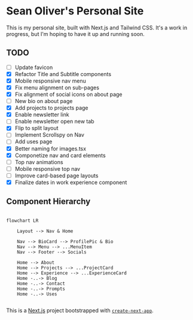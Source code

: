 # Sean Oliver's Personal Site

This is my personal site, built with Next.js and Tailwind CSS. It's a work in
progress, but I'm hoping to have it up and running soon.

## TODO

- [ ] Update favicon
- [X] Refactor Title and Subtitle components
- [X] Mobile responsive nav menu
- [X] Fix menu alignment on sub-pages
- [X] Fix alignment of social icons on about page
- [ ] New bio on about page
- [X] Add projects to projects page
- [X] Enable newsletter link
- [ ] Enable newsletter open new tab
- [X] Flip to split layout
- [ ] Implement Scrollspy on Nav
- [ ] Add uses page
- [X] Better naming for images.tsx
- [X] Componetize nav and card elements
- [ ] Top nav animations
- [ ] Mobile responsive top nav
- [ ] Improve card-based page layouts
- [X] Finalize dates in work experience component

## Component Hierarchy

```mermaid

flowchart LR

    Layout --> Nav & Home

    Nav --> BioCard --> ProfilePic & Bio
    Nav --> Menu --> ...MenuItem
    Nav --> Footer --> Socials

    Home --> About
    Home --> Projects --> ...ProjectCard
    Home --> Experience --> ...ExperienceCard
    Home -..-> Blog
    Home -..-> Contact
    Home -..-> Prompts
    Home -..-> Uses


```

This is a [Next.js](https://nextjs.org/) project bootstrapped with [`create-next-app`](https://github.com/vercel/next.js/tree/canary/packages/create-next-app).